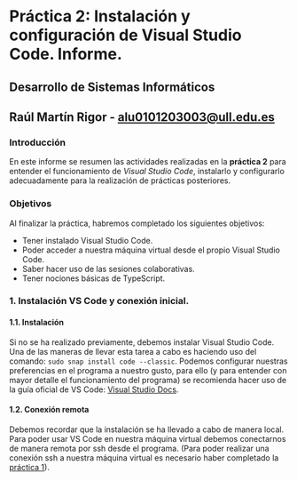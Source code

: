 # Práctica 2: Instalación y configuración de Visual Studio Code. Informe.
## Desarrollo de Sistemas Informáticos 
## Raúl Martín Rigor - alu0101203003@ull.edu.es

### Introducción

En este informe se resumen las actividades realizadas en la **práctica 2** para entender el funcionamiento de *Visual Studio Code*, instalarlo y configurarlo adecuadamente para la realización de prácticas posteriores.

### Objetivos

Al finalizar la práctica, habremos completado los siguientes objetivos:

* Tener instalado Visual Studio Code.
* Poder acceder a nuestra máquina virtual desde el propio Visual Studio Code.
* Saber hacer uso de las sesiones colaborativas.
* Tener nociones básicas de TypeScript.

### 1. Instalación VS Code y conexión inicial.

#### 1.1. Instalación

Si no se ha realizado previamente, debemos instalar Visual Studio Code. Una de las maneras de llevar esta tarea a cabo es haciendo uso del comando: `sudo snap install code --classic`. Podemos configurar nuestras preferencias en el programa a nuestro gusto, para ello (y para entender con mayor detalle el funcionamiento del programa) se recomienda hacer uso de la guía oficial de VS Code: [Visual Studio Docs](https://code.visualstudio.com/docs).

#### 1.2. Conexión remota

Debemos recordar que la instalación se ha llevado a cabo de manera local. Para poder usar VS Code en nuestra máquina virtual debemos conectarnos de manera remota por ssh desde el programa. (Para poder realizar una conexión ssh a nuestra máquina virtual es necesario haber completado la [práctica 1](https://github.com/ULL-ESIT-INF-DSI-2021/ull-esit-inf-dsi-20-21-prct01-iaas-alu0101203003/blob/gh-pages/index.md)).




